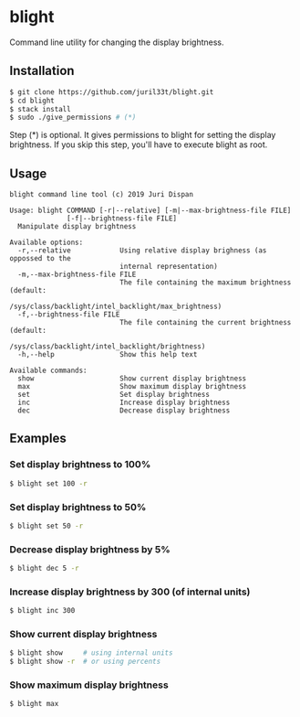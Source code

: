 # blight

Command line utility for changing the display brightness.

## Installation 

```bash
$ git clone https://github.com/juril33t/blight.git
$ cd blight
$ stack install
$ sudo ./give_permissions # (*)

```

Step (*) is optional. It gives permissions to blight for setting the display brightness.
If you skip this step, you'll have to execute blight as root. 

## Usage

```
blight command line tool (c) 2019 Juri Dispan

Usage: blight COMMAND [-r|--relative] [-m|--max-brightness-file FILE]
              [-f|--brightness-file FILE]
  Manipulate display brightness

Available options:
  -r,--relative            Using relative display brighness (as oppossed to the
                           internal representation)
  -m,--max-brightness-file FILE
                           The file containing the maximum brightness (default:
                           /sys/class/backlight/intel_backlight/max_brightness)
  -f,--brightness-file FILE
                           The file containing the current brightness (default:
                           /sys/class/backlight/intel_backlight/brightness)
  -h,--help                Show this help text

Available commands:
  show                     Show current display brightness
  max                      Show maximum display brightness
  set                      Set display brightness
  inc                      Increase display brightness
  dec                      Decrease display brightness

```

## Examples

### Set display brightness to 100%

```bash
$ blight set 100 -r
```

### Set display brightness to 50%

```bash
$ blight set 50 -r
```

### Decrease display brightness by 5%

```bash
$ blight dec 5 -r
```

### Increase display brightness by 300 (of internal units)

```bash
$ blight inc 300
```

### Show current display brightness

```bash
$ blight show     # using internal units
$ blight show -r  # or using percents
```

### Show maximum display brightness

```bash
$ blight max
```
